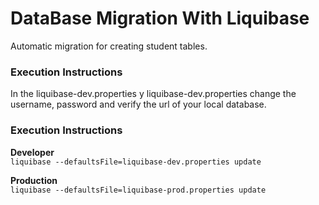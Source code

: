 # DataBase Migration With Liquibase

Automatic migration for creating student tables.


### Execution Instructions

In the liquibase-dev.properties y liquibase-dev.properties change the username, password and verify the url of your local database.



### Execution Instructions

**Developer**  
`liquibase --defaultsFile=liquibase-dev.properties update`

**Production**  
`liquibase --defaultsFile=liquibase-prod.properties update`
